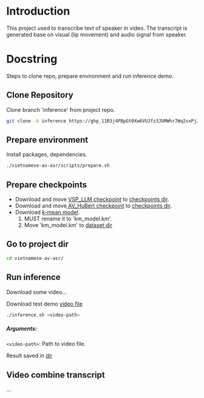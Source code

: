 # Introduction
This project used to transcribe text of speaker in video.
The transcript is generated base on visual (lip movement) and audio signal from speaker.

# Docstring
Steps to clone repo, prepare environment and run inference demo.

## Clone Repository
Clone branch 'inference' from project repo.

```bash
git clone -b inference https://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@github.com/tanthinhdt/vietnamese-av-asr.git
```

## Prepare environment

Install packages, dependencies.
```bash
./vietnamese-av-asr/scripts/prepare.sh
```

## Prepare checkpoints
- Download and move [VSP_LLM checkpoint](https://drive.google.com/file/d/1cQJ-RRZv9Qbl_4zyjZliQurcr_FwnB18/view?usp=share_link) to [checkpoints dir](src/models/checkpoints/).
- Download and move[ AV_HuBert checkpoint](https://drive.google.com/file/d/167-_DiLutzMZtDcnA69tdlp5KxwMmHxQ/view?usp=share_link) to [checkpoints dir](src/models/checkpoints/).
- Download [k-mean model](https://drive.google.com/file/d/1QRhlMRAclLgZ-sv8vQZBRMlG_jbvmArn/view?usp=share_link). 
  1. MUST rename it to 'km_model.km'.
  2. Move 'km_model.km' to [dataset dir](src/models/dataset/vsr/vi)

## Go to project dir
```bash
cd vietnamese-av-asr/
```

## Run inference
Download some video...

Download test demo [video file](https://drive.google.com/file/d/1kCgwpSPPAntC0HSCeCpOsDCQ_UmovijA/view?usp=share_link)
```bash
./inference.sh <video-path>
```
##### Arguments:
`<video-path>`: Path to video file.

Result saved in [dir](decode/)

## Video combine transcript
...




